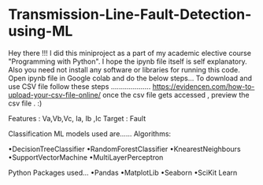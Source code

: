 # Transmission-Line-Fault-Detection-using-ML
Hey there !!! 
I did this miniproject as a part of my academic elective course "Programming with Python".
I hope the ipynb file itself is self explanatory. Also you need not install any software or libraries for running this code. 
Open ipynb file in Google colab and do the below steps...
To download and use CSV file follow these steps ....................
https://evidencen.com/how-to-upload-your-csv-file-online/
once the csv file gets accessed , preview the csv file .
:)

Features : Va,Vb,Vc, Ia, Ib ,Ic
Target   : Fault 

Classification ML models used are......
Algorithms:

•DecisionTreeClassifier
•RandomForestClassifier
•KnearestNeighbours
•SupportVectorMachine
•MultiLayerPerceptron

Python Packages used...
•Pandas
•MatplotLib
•Seaborn
•SciKit Learn
